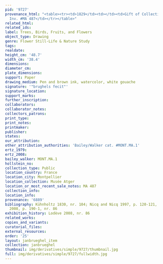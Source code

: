 ```yaml
---
pid: '9727'
provenance_html: "<table><tr><td>1829</td><td></td><td>Gift of Collection Xavier Atger
  Inv. #MA 487</td></tr></table>"
related_html:
related_ids:
label: Trees, Birds, Fruits, and Flowers
object_type: Drawing
genre: Flower Still-Life & Nature Study
tags:
realdate:
height_cm: '48.7'
width_cm: '38.4'
dimensions:
diameter_cm:
plate_dimensions:
support: Paper
drawing_medium: Pen and brown ink, watercolor, white gouache
signature: '"brughels fecit"'
signature_location:
support_marks:
further_inscription:
collaborators:
collaborator_notes:
collectors_patrons:
print_type:
print_notes:
printmaker:
publisher:
states:
our_attribution:
other_attribution_authorities: 'Bailey/Walker cat. #MONT.MA.1'
ertz_1979:
ertz_2008:
bailey_walker: MONT.MA.1
hollstein_no:
collection_type: Public
location_country: France
location_city: Montpellier
location_collection: Musée Atger
location_or_most_recent_sale_notes: MA 487
collection_info:
location_info:
provenance: '6889'
bibliography: Kühnholtz 1830, nr. 104; Nicq and Nicq 1997, p. 120-121, nr. 79; Lodève
  2008, p. 190-1, nr. 86
exhibition_history: Lodève 2008, nr. 86
related_works:
copies_and_variants:
curatorial_files:
external_resources:
order: '25'
layout: janbrueghel_item
collection: janbrueghel
thumbnail: img/derivatives/simple/9727/thumbnail.jpg
full: img/derivatives/simple/9727/fullwidth.jpg
---
```

